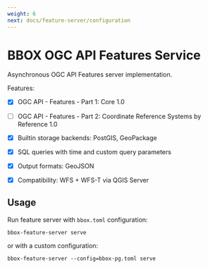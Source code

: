 ```yaml
---
weight: 6
next: docs/feature-server/configuration
---
```


# BBOX OGC API Features Service

Asynchronous OGC API Features server implementation.

Features:
- [x] OGC API - Features - Part 1: Core 1.0
- [ ] OGC API - Features - Part 2: Coordinate Reference Systems by Reference 1.0
- [x] Builtin storage backends: PostGIS, GeoPackage
- [x] SQL queries with time and custom query parameters 
- [x] Output formats: GeoJSON
- [x] Compatibility: WFS + WFS-T via QGIS Server


## Usage

Run feature server with `bbox.toml` configuration:

    bbox-feature-server serve

or with a custom configuration:

    bbox-feature-server --config=bbox-pg.toml serve
